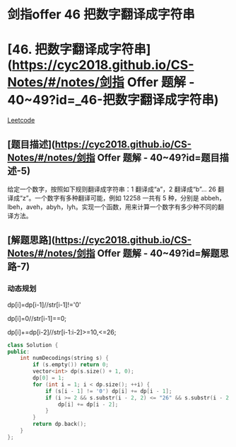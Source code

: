 # 剑指offer 46 把数字翻译成字符串

# [46. 把数字翻译成字符串](https://cyc2018.github.io/CS-Notes/#/notes/剑指 Offer 题解 - 40~49?id=_46-把数字翻译成字符串)

[Leetcode](https://leetcode.com/problems/decode-ways/description/)

## [题目描述](https://cyc2018.github.io/CS-Notes/#/notes/剑指 Offer 题解 - 40~49?id=题目描述-5)

给定一个数字，按照如下规则翻译成字符串：1 翻译成“a”，2 翻译成“b”... 26 翻译成“z”。一个数字有多种翻译可能，例如 12258 一共有 5 种，分别是 abbeh，lbeh，aveh，abyh，lyh。实现一个函数，用来计算一个数字有多少种不同的翻译方法。

## [解题思路](https://cyc2018.github.io/CS-Notes/#/notes/剑指 Offer 题解 - 40~49?id=解题思路-7)

### 动态规划

dp[i]=dp[i-1]//str[i-1]!='0'

dp[i]=0//str[i-1]==0;

dp[i]+=dp[i-2]//str[i-1:i-2]>=10,<=26;

```cpp
class Solution {
public:
    int numDecodings(string s) {
        if (s.empty()) return 0;
        vector<int> dp(s.size() + 1, 0);
        dp[0] = 1;
        for (int i = 1; i < dp.size(); ++i) {
            if (s[i - 1] != '0') dp[i] += dp[i - 1];
            if (i >= 2 && s.substr(i - 2, 2) <= "26" && s.substr(i - 2, 2) >= "10") {
                dp[i] += dp[i - 2];
            }
        }
        return dp.back();
    }
};
```


